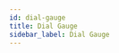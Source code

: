 ```yaml
---
id: dial-gauge
title: Dial Gauge
sidebar_label: Dial Gauge
---
```


<div style={{textAlign: "justify"}}>

</div>